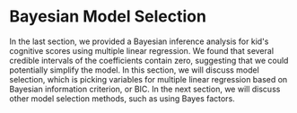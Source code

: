 # Bayesian Model Selection

In the last section, we provided a Bayesian inference analysis for kid's cognitive scores using multiple linear regression. We found that several credible intervals of the coefficients contain zero, suggesting that we could potentially simplify the model. 
In this section, we will discuss model selection, which is picking variables for multiple linear regression based on Bayesian information criterion, or BIC. In the next section, we will discuss other model selection methods, such as using Bayes factors.
